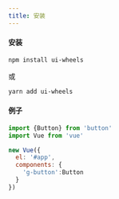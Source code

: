 ```yaml
---
title: 安装
---
```



#### 安装

```bash
npm install ui-wheels
```

或

```bash
yarn add ui-wheels
```
#### 例子


```javascript
import {Button} from 'button'
import Vue from 'vue'

new Vue({
  el: '#app',
  components: {
    'g-button':Button
  }
})
```

